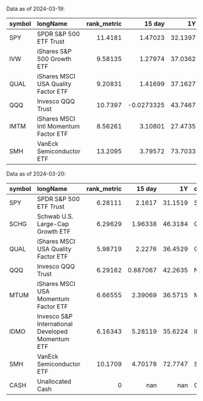 
 Data as of 2024-03-19:

| symbol   | longName                              |   rank_metric |     15 day |      1Y | category   |   investment_amount |   Max60 |   Min60 |
|:---------|:--------------------------------------|--------------:|-----------:|--------:|:-----------|--------------------:|--------:|--------:|
| SPY      | SPDR S&P 500 ETF Trust                |      11.4181  |  1.47023   | 32.1397 | STBL       |                4500 | 515.179 | 465.833 |
| IVW      | iShares S&P 500 Growth ETF            |       9.58135 |  1.27974   | 37.0362 | GROW       |                3000 |  83.97  |  72.87  |
| QUAL     | iShares MSCI USA Quality Factor ETF   |       9.20831 |  1.41699   | 37.1627 | QUAL       |                3000 | 163.56  | 144.62  |
| QQQ      | Invesco QQQ Trust                     |      10.7397  | -0.0273325 | 43.7467 | NSPAG      |                2250 | 445.61  | 396.28  |
| IMTM     | iShares MSCI Intl Momentum Factor ETF |       8.56261 |  3.10801   | 27.4735 | INTLHM     |                1500 |  38.76  |  33.34  |
| SMH      | VanEck Semiconductor ETF              |      13.2095  |  3.79572   | 73.7033 | SECTR      |                 750 | 234.17  | 164.99  |



 Data as of 2024-03-20:

| symbol   | longName                                         |   rank_metric |     15 day |       1Y | category   |   investment_amount |   Max60 |    Min60 |
|:---------|:-------------------------------------------------|--------------:|-----------:|---------:|:-----------|--------------------:|--------:|---------:|
| SPY      | SPDR S&P 500 ETF Trust                           |       6.28111 |   2.1617   |  31.1519 | STBL       |                4500 | 515.71  | 465.833  |
| SCHG     | Schwab U.S. Large-Cap Growth ETF                 |       6.29629 |   1.96338  |  46.3184 | GROW       |                2250 |  92.26  |  80.6    |
| QUAL     | iShares MSCI USA Quality Factor ETF              |       5.98719 |   2.2276   |  36.4529 | QUAL       |                2250 | 163.56  | 144.62   |
| QQQ      | Invesco QQQ Trust                                |       6.29162 |   0.887067 |  42.2635 | NSPAG      |                2250 | 445.022 | 395.757  |
| MTUM     | iShares MSCI USA Momentum Factor ETF             |       6.66555 |   2.39069  |  36.5715 | MTM        |                 750 | 189.2   | 152.32   |
| IDMO     | Invesco S&P International Developed Momentum ETF |       6.16343 |   5.28119  |  35.6224 | INTL       |                 750 |  41.39  |  35.8935 |
| SMH      | VanEck Semiconductor ETF                         |      10.1709  |   4.70178  |  72.7747 | SECTR      |                 750 | 234.17  | 164.99   |
| CASH     | Unallocated Cash                                 |       0       | nan        | nan      | CASH       |                1500 | nan     | nan      |